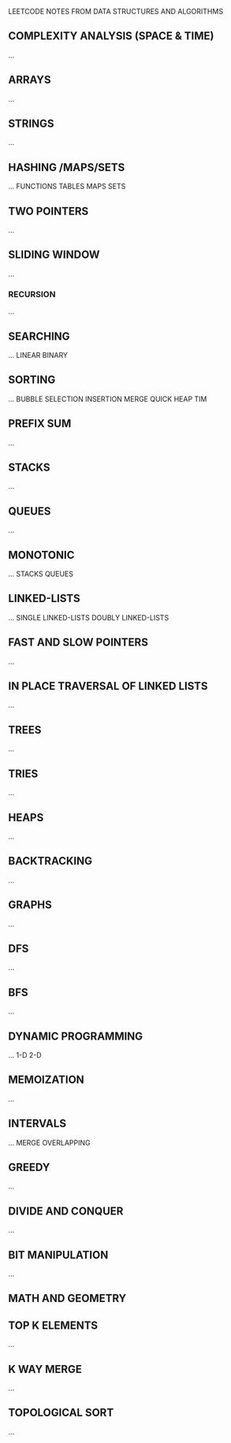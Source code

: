 LEETCODE
NOTES FROM DATA STRUCTURES AND ALGORITHMS

## COMPLEXITY ANALYSIS (SPACE & TIME) 
...

## ARRAYS
...

## STRINGS
...

## HASHING /MAPS/SETS
...
FUNCTIONS
TABLES
MAPS
SETS

## TWO POINTERS
...

## SLIDING WINDOW
...

### RECURSION
...

## SEARCHING
...
LINEAR
BINARY

## SORTING
...
BUBBLE
SELECTION
INSERTION
MERGE
QUICK
HEAP
TIM


## PREFIX SUM
...


## STACKS
...

## QUEUES
...

## MONOTONIC 
...
STACKS
QUEUES

## LINKED-LISTS
...
SINGLE LINKED-LISTS
DOUBLY LINKED-LISTS

## FAST AND SLOW POINTERS
...

## IN PLACE TRAVERSAL OF LINKED LISTS
...

## TREES
...

## TRIES
...

## HEAPS
...

## BACKTRACKING
...


## GRAPHS
...

## DFS
...

## BFS
...


## DYNAMIC PROGRAMMING
...
1-D
2-D

## MEMOIZATION
...

## INTERVALS
...
MERGE
OVERLAPPING

## GREEDY
...

## DIVIDE AND CONQUER
...


## BIT MANIPULATION
...

## MATH AND GEOMETRY


## TOP K ELEMENTS
...

## K WAY MERGE
...

## TOPOLOGICAL SORT
...

